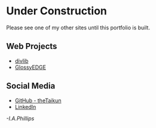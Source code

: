 # Under Construction

Please see one of my other sites until this portfolio is built.

## Web Projects
* [divlib](https://www.divlib.com/)
* [GlossyEDGE](https://www.glossyedge.com)

## Social Media
* [GitHub - theTaikun](https://github.com/theTaikun)
* [LinkedIn](https://www.linkedin.com/in/isaac-phillips-09709489/)

*-I.A.Phillips*